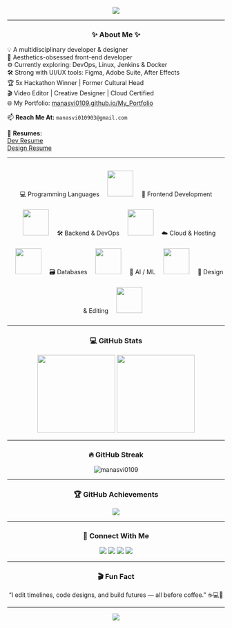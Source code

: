 <!-- Animated Header -->
<p align="center">
  <img src="https://readme-typing-svg.herokuapp.com?font=DM+Serif+Display&size=28&duration=3000&color=EC81D2&center=true&vCenter=true&width=800&lines=Hi+%F0%9F%91%8B%2C+I'm+Manasvi+Avadhanula!;Creative+Technologist+%7C+DevOps+Learner+%7C+Frontend+Dev;Designing+for+impact%2C+Coding+with+purpose!" />
</p>

---

<h3 align="center">✨ About Me ✨</h3>

💡 A multidisciplinary developer & designer  
🎨 Aesthetics-obsessed front-end developer  
⚙️ Currently exploring: DevOps, Linux, Jenkins & Docker  
🛠️ Strong with UI/UX tools: Figma, Adobe Suite, After Effects  
🏆 5x Hackathon Winner | Former Cultural Head  
🎬 Video Editor | Creative Designer | Cloud Certified  
🌐 My Portfolio: [manasvi0109.github.io/My_Portfolio](https://manasvi0109.github.io/My_Portfolio/)  

📫 **Reach Me At:** `manasvi010903@gmail.com`

📄 **Resumes:**  
[Dev Resume](https://drive.google.com/file/d/1htnrmhsbWS9P9Q7GOtMFJ9b6AvQ9F5E0/view?usp=sharing)  
[Design Resume](https://drive.google.com/file/d/1iszw8zhCzSp-G1uFvKLvclVd_Nqds5XN/view?usp=sharing)  

---

<div align="center">
💻 Programming Languages
<img src="https://skillicons.dev/icons?i=python,java,cpp,c,js,ts,r&theme=light" height="60" style="margin: 15px;">
🎨 Frontend Development
<img src="https://skillicons.dev/icons?i=html,css,react,next,tailwind,threejs,vite,framer,redux&theme=light" height="60" style="margin: 15px;">
🛠 Backend & DevOps
<img src="https://skillicons.dev/icons?i=nodejs,express,flask,django,docker,git,github,gitlab,postman&theme=light" height="60" style="margin: 15px;">
☁️ Cloud & Hosting
<img src="https://skillicons.dev/icons?i=aws,azure,gcp,firebase,vercel,netlify,render&theme=light" height="60" style="margin: 15px;">
🗃 Databases
<img src="https://skillicons.dev/icons?i=mysql,mongodb,postgresql,supabase,sqlite&theme=light" height="60" style="margin: 15px;">
🧠 AI / ML
<img src="https://skillicons.dev/icons?i=numpy,pandas,scikit-learn,tensorflow,pytorch,opencv&theme=light" height="60" style="margin: 15px;">
🎥 Design & Editing
<img src="https://skillicons.dev/icons?i=figma,ps,ai,pr,ae,blender,canva&theme=light" height="60" style="margin: 15px;"> </div>

</div>


---

<h3 align="center">💻 GitHub Stats</h3>

<div align="center">
  <img src="https://github-readme-stats.vercel.app/api?username=manasvi0109&show_icons=true&theme=radical&hide_border=true&bg_color=00000000&title_color=EC81D2&icon_color=E34C26" height="180"/>
  <img src="https://github-readme-stats.vercel.app/api/top-langs/?username=manasvi0109&layout=compact&theme=radical&hide_border=true&bg_color=00000000&title_color=EC81D2" height="180"/>
</div>

---

<h3 align="center">🔥 GitHub Streak</h3>

<p align="center">
  <img src="https://github-readme-streak-stats.herokuapp.com/?user=manasvi0109&theme=radical&hide_border=true&date_format=M%20j%5B%2C%20Y%5D" alt="manasvi0109" />
</p>

---

<h3 align="center">🏆 GitHub Achievements</h3>

<p align="center">
  <img src="https://github-profile-trophy.vercel.app/?username=manasvi0109&theme=dracula&no-frame=true&column=6" />
</p>

---

<h3 align="center">📌 Connect With Me</h3>

<p align="center">
  <a href="https://www.linkedin.com/in/manasvi-avadhanula-55856723a/" target="_blank"><img src="https://img.shields.io/badge/LinkedIn-%230077B5?style=for-the-badge&logo=linkedin&logoColor=white"/></a>
  <a href="https://stackoverflow.com/users/https://stackovermanasvi-avadhanula" target="_blank"><img src="https://img.shields.io/badge/StackOverflow-FE7A16?style=for-the-badge&logo=stackoverflow&logoColor=white" /></a>
  <a href="https://kaggle.com/httmanasviavadhanula" target="_blank"><img src="https://img.shields.io/badge/Kaggle-20BEFF?style=for-the-badge&logo=kaggle&logoColor=white"/></a>
  <a href="https://www.hackerrank.com/manasvi010903" target="_blank"><img src="https://img.shields.io/badge/HackerRank-2EC866?style=for-the-badge&logo=HackerRank&logoColor=white"/></a>
</p>

---

<h3 align="center">🎬 Fun Fact</h3>

<p align="center">“I edit timelines, code designs, and build futures — all before coffee.” ☕💻🎨</p>

---

<p align="center">
  <img src="https://capsule-render.vercel.app/api?type=waving&color=EC81D2&height=120&section=footer"/>
</p>

